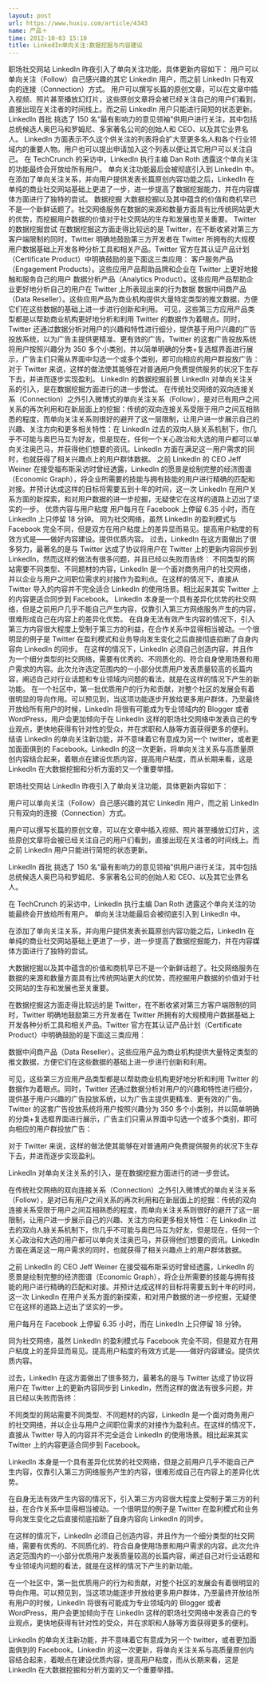 ```yaml
---
layout: post
url: https://www.huxiu.com/article/4343
name: 产品＋
time: 2012-10-03 15:10
title: LinkedIn单向关注:数据挖掘与内容建设
---
```

职场社交网站 LinkedIn 昨夜引入了单向关注功能，具体更新内容如下： 用户可以单向关注（Follow）自己感兴趣的其它 LinkedIn 用户，而之前 LinkedIn 只有双向的连接（Connection）方式。 用户可以撰写长篇的原创文章，可以在文章中插入视频、照片甚至播放幻灯片，这些原创文章将会被已经关注自己的用户们看到，直接出现在关注者的时间线上。而之前 LinkedIn 用户只能进行简短的状态更新。 LinkedIn 首批 挑选了 150 名“最有影响力的意见领袖”供用户进行关注，其中包括总统候选人奥巴马和罗姆尼、多家著名公司的创始人和 CEO、以及其它业界名人。 LinkedIn 方面表示不久这个供关注的列表将会扩大至更多名人和各个行业领域内的重要人物。用户也可以提出申请加入这个列表以便让其它用户可以关注自己。 在 TechCrunch 的采访中，LinkedIn 执行主编 Dan Roth 透露这个单向关注的功能最终会开放给所有用户。 单向关注功能最后会被彻底引入到 LinkedIn 中。 在添加了单向关注关系，并向用户提供发表长篇原创内容功能之后，LinkedIn 在单纯的商业社交网站基础上更进了一步，进一步提高了数据挖掘能力，并在内容媒体方面进行了独特的尝试。 数据挖掘 大数据挖掘以及其中蕴含的价值和商机早已不是一个新鲜话题了。社交网络服务在数据的来源和数量方面具有比传统网站更大的优势，而挖掘用户数据的价值对于社交网站的生存和发展也至关重要。 Twitter 的数据挖掘尝试 在数据挖掘这方面走得比较远的是 Twitter，在不断收紧对第三方客户端限制的同时，Twitter 明确地鼓励第三方开发者在 Twitter 所拥有的大规模用户数据基础上开发各种分析工具和相关产品。Twitter 官方在其认证产品计划（Certificate Product）中明确鼓励的是下面这三类应用： 客户服务产品（Engagement Products）。这些应用产品帮助品牌和企业在 Twitter 上更好地接触和服务自己的用户 数据分析产品（Analytics Product）。这些应用产品帮助企业更好地分析自己的用户在 Twitter 上所表现出来的行为数据 数据中间商产品（Data Reseller）。这些应用产品为商业机构提供大量特定类型的推文数据，方便它们在这些数据的基础上进一步进行创新和利用。 可见，这些第三方应用产品类型都是以帮助商业机构更好地分析和利用 Twitter 的数据作为着眼点。同时，Twitter 还通过数据分析对用户的兴趣和特性进行细分，提供基于用户兴趣的广告投放系统，以为广告主提供更精准、更有效的广告。Twitter 的这套广告投放系统将用户按照兴趣分为 350 多个小类别，并以简单明确的分类+复选框界面进行展示，广告主们只需从界面中勾选一个或多个类别，即可向相应的用户群投放广告： 对于 Twitter 来说，这样的做法使其能够在对普通用户免费提供服务的状况下生存下去，并进而逐步实现盈利。 LinkedIn 的数据挖掘前景 LinkedIn 对单向关注关系的引入，是在数据挖掘方面进行的进一步尝试。 在传统社交网络的双向连接关系（Connection）之外引入微博式的单向关注关系（Follow），是对已有用户之间关系的再次利用和在新层面上的挖掘：传统的双向连接关系受限于用户之间互相熟悉的程度，而单向关注关系则很好的避开了这一层限制，让用户进一步展示自己的兴趣、关注方向和更多相关特性：在 LinkedIn 过去的双向人脉关系机制下，你几乎不可能与奥巴马互为好友，但是现在，任何一个关心政治和大选的用户都可以单向关注奥巴马，并获得他们想要的资讯。LinkedIn 方面在满足这一用户需求的同时，也就获得了相关兴趣点上的用户群体数据。 之前 LinkedIn 的 CEO Jeff Weiner 在接受福布斯采访时曾经透露，LinkedIn 的愿景是绘制完整的经济图谱（Economic Graph），将企业所需要的技能与拥有技能的用户进行精确的匹配和对接。并预计达成这样的目标将需要五到十年的时间，这一次 LinkedIn 在用户关系方面的新探索，和对用户数据的进一步挖掘，无疑使它在这样的道路上迈出了坚实的一步。 优质内容与用户粘度 用户每月在 Facebook 上停留 6.35 小时，而在 LinkedIn 上只停留 18 分钟。 同为社交网络，虽然 LinkedIn 的盈利模式与 Facebook 完全不同，但是双方在用户粘度上的差异显而易见。提高用户粘度的有效方式是——做好内容建设。提供优质内容。 过去，LinkedIn 在这方面做出了很多努力，最著名的是与 Twitter 达成了协议将用户在 Twitter 上的更新内容同步到 LinkedIn，然而这样的做法有很多问题，并且已经以失败而告终： 不同类型的网站需要不同类型、不同题材的内容，LinkedIn 是一个面对商务用户的社交网络，并以企业与用户之间职位需求的对接作为盈利点。在这样的情况下，直接从 Twitter 导入的内容并不完全适合 LinkedIn 的使用场景。相比起来其实 Twitter 上的内容更适合同步到 Facebook。 LinkedIn 本身是一个具有差异化优势的社交网络，但是之前用户几乎不能自己产生内容，仅靠引入第三方网络服务产生的内容，很难形成自己在内容上的差异化优势。 在自身无法有效产生内容的情况下，引入第三方内容很大程度上受制于第三方的利益，在合作关系中显得相当被动。一个很明显的例子是 Twitter 在盈利模式和业务导向发生变化之后直接彻底掐断了自身内容向 LinkedIn 的同步。 在这样的情况下，LinkedIn 必须自己创造内容，并且作为一个细分类型的社交网络，需要有优秀的、不同质化的、符合自身使用场景和用户需求的内容。此次允许选定范围内的一小部分优质用户发表质量较高的长篇内容，阐述自己对行业话题和专业领域内问题的看法，就是在这样的情况下产生的新功能。 在一个社区中，第一批优质用户的行为和贡献，对整个社区的发展会有着很明显的导向作用。可以预见到，当这项功能逐步开放给更多用户群体，乃至最终开放给所有用户的时候，LinkedIn 将很有可能成为专业领域内的 Blogger 或者 WordPress，用户会更加倾向于在 LinkedIn 这样的职场社交网络中发表自己的专业观点，更快地获得有针对性的受众，并在求职和人脉等方面获得更多的便利。 结语 LinkedIn 的单向关注新功能，并不意味着它有意成为另一个 twitter，或者更加面面俱到的 Facebook。LinkedIn 的这一次更新，将单向关注关系与高质量原创内容结合起来，着眼点在建设优质内容，提高用户粘度，而从长期来看，这是 LinkedIn 在大数据挖掘和分析方面的又一个重要举措。

职场社交网站 LinkedIn 昨夜引入了单向关注功能，具体更新内容如下：

用户可以单向关注（Follow）自己感兴趣的其它 LinkedIn 用户，而之前 LinkedIn 只有双向的连接（Connection）方式。

用户可以撰写长篇的原创文章，可以在文章中插入视频、照片甚至播放幻灯片，这些原创文章将会被已经关注自己的用户们看到，直接出现在关注者的时间线上。而之前 LinkedIn 用户只能进行简短的状态更新。

LinkedIn 首批 挑选了 150 名“最有影响力的意见领袖”供用户进行关注，其中包括总统候选人奥巴马和罗姆尼、多家著名公司的创始人和 CEO、以及其它业界名人。

在 TechCrunch 的采访中，LinkedIn 执行主编 Dan Roth 透露这个单向关注的功能最终会开放给所有用户。 单向关注功能最后会被彻底引入到 LinkedIn 中。

在添加了单向关注关系，并向用户提供发表长篇原创内容功能之后，LinkedIn 在单纯的商业社交网站基础上更进了一步，进一步提高了数据挖掘能力，并在内容媒体方面进行了独特的尝试。

大数据挖掘以及其中蕴含的价值和商机早已不是一个新鲜话题了。社交网络服务在数据的来源和数量方面具有比传统网站更大的优势，而挖掘用户数据的价值对于社交网站的生存和发展也至关重要。

在数据挖掘这方面走得比较远的是 Twitter，在不断收紧对第三方客户端限制的同时，Twitter 明确地鼓励第三方开发者在 Twitter 所拥有的大规模用户数据基础上开发各种分析工具和相关产品。Twitter 官方在其认证产品计划（Certificate Product）中明确鼓励的是下面这三类应用：

数据中间商产品（Data Reseller）。这些应用产品为商业机构提供大量特定类型的推文数据，方便它们在这些数据的基础上进一步进行创新和利用。

可见，这些第三方应用产品类型都是以帮助商业机构更好地分析和利用 Twitter 的数据作为着眼点。同时，Twitter 还通过数据分析对用户的兴趣和特性进行细分，提供基于用户兴趣的广告投放系统，以为广告主提供更精准、更有效的广告。Twitter 的这套广告投放系统将用户按照兴趣分为 350 多个小类别，并以简单明确的分类+复选框界面进行展示，广告主们只需从界面中勾选一个或多个类别，即可向相应的用户群投放广告：

对于 Twitter 来说，这样的做法使其能够在对普通用户免费提供服务的状况下生存下去，并进而逐步实现盈利。

LinkedIn 对单向关注关系的引入，是在数据挖掘方面进行的进一步尝试。

在传统社交网络的双向连接关系（Connection）之外引入微博式的单向关注关系（Follow），是对已有用户之间关系的再次利用和在新层面上的挖掘：传统的双向连接关系受限于用户之间互相熟悉的程度，而单向关注关系则很好的避开了这一层限制，让用户进一步展示自己的兴趣、关注方向和更多相关特性：在 LinkedIn 过去的双向人脉关系机制下，你几乎不可能与奥巴马互为好友，但是现在，任何一个关心政治和大选的用户都可以单向关注奥巴马，并获得他们想要的资讯。LinkedIn 方面在满足这一用户需求的同时，也就获得了相关兴趣点上的用户群体数据。

之前 LinkedIn 的 CEO Jeff Weiner 在接受福布斯采访时曾经透露，LinkedIn 的愿景是绘制完整的经济图谱（Economic Graph），将企业所需要的技能与拥有技能的用户进行精确的匹配和对接。并预计达成这样的目标将需要五到十年的时间，这一次 LinkedIn 在用户关系方面的新探索，和对用户数据的进一步挖掘，无疑使它在这样的道路上迈出了坚实的一步。

用户每月在 Facebook 上停留 6.35 小时，而在 LinkedIn 上只停留 18 分钟。

同为社交网络，虽然 LinkedIn 的盈利模式与 Facebook 完全不同，但是双方在用户粘度上的差异显而易见。提高用户粘度的有效方式是——做好内容建设。提供优质内容。

过去，LinkedIn 在这方面做出了很多努力，最著名的是与 Twitter 达成了协议将用户在 Twitter 上的更新内容同步到 LinkedIn，然而这样的做法有很多问题，并且已经以失败而告终：

不同类型的网站需要不同类型、不同题材的内容，LinkedIn 是一个面对商务用户的社交网络，并以企业与用户之间职位需求的对接作为盈利点。在这样的情况下，直接从 Twitter 导入的内容并不完全适合 LinkedIn 的使用场景。相比起来其实 Twitter 上的内容更适合同步到 Facebook。

LinkedIn 本身是一个具有差异化优势的社交网络，但是之前用户几乎不能自己产生内容，仅靠引入第三方网络服务产生的内容，很难形成自己在内容上的差异化优势。

在自身无法有效产生内容的情况下，引入第三方内容很大程度上受制于第三方的利益，在合作关系中显得相当被动。一个很明显的例子是 Twitter 在盈利模式和业务导向发生变化之后直接彻底掐断了自身内容向 LinkedIn 的同步。

在这样的情况下，LinkedIn 必须自己创造内容，并且作为一个细分类型的社交网络，需要有优秀的、不同质化的、符合自身使用场景和用户需求的内容。此次允许选定范围内的一小部分优质用户发表质量较高的长篇内容，阐述自己对行业话题和专业领域内问题的看法，就是在这样的情况下产生的新功能。

在一个社区中，第一批优质用户的行为和贡献，对整个社区的发展会有着很明显的导向作用。可以预见到，当这项功能逐步开放给更多用户群体，乃至最终开放给所有用户的时候，LinkedIn 将很有可能成为专业领域内的 Blogger 或者 WordPress，用户会更加倾向于在 LinkedIn 这样的职场社交网络中发表自己的专业观点，更快地获得有针对性的受众，并在求职和人脉等方面获得更多的便利。

LinkedIn 的单向关注新功能，并不意味着它有意成为另一个 twitter，或者更加面面俱到的 Facebook。LinkedIn 的这一次更新，将单向关注关系与高质量原创内容结合起来，着眼点在建设优质内容，提高用户粘度，而从长期来看，这是 LinkedIn 在大数据挖掘和分析方面的又一个重要举措。

